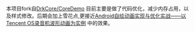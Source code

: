 本项目fork自[DrkCore/CoreDemo](https://github.com/DrkCore/CoreDemo)
目前主要是做了代码优化，减少内存占用，以及样式修改。后期会加上雪花点,更接近[Android自绘动画实现与优化实战——以Tencent OS录音机波形动画为实例](http://mp.weixin.qq.com/s?__biz=MzA3NTYzODYzMg==&mid=2653577211&idx=1&sn=2619c7df79f675e45e87891b7eb17669&scene=4#wechat_redirect)
中的效果。
